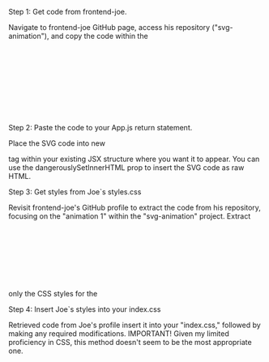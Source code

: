 Step 1: Get code from frontend-joe.

Navigate to frontend-joe GitHub page,
access his repository ("svg-animation"),
and copy the code within the <svg> tags
specifically from the "animation 1 ->
index.html" project.

Step 2: Paste the code to your App.js
return statement.

Place the SVG code into new <div> tag
within your existing JSX structure where
you want it to appear. You can use the
dangerouslySetInnerHTML prop to insert
the SVG code as raw HTML. 

Step 3: Get styles from Joe`s styles.css

Revisit frontend-joe's GitHub profile to
extract the code from his repository,
focusing on the "animation 1" within the
"svg-animation" project. Extract only
the CSS styles for the <svg> tag in
the "styles.css" file.

Step 4: Insert Joe`s styles into 
your index.css

Retrieved code from Joe's profile insert
it into your "index.css," followed by
making any required modifications.
IMPORTANT! Given my limited proficiency 
in CSS, this method doesn't seem to be
the most appropriate one.
